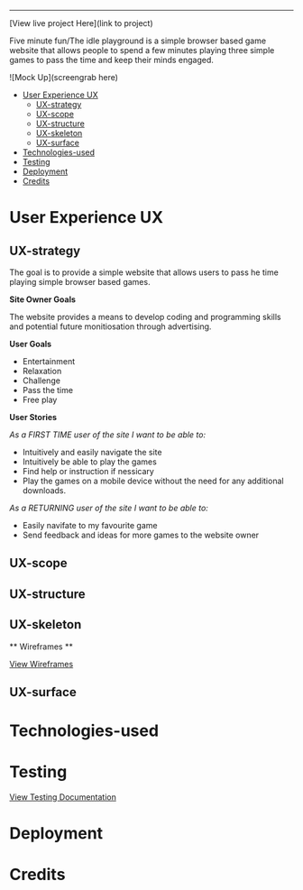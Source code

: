 ***
[View live project Here](link to project)

Five minute fun/The idle playground is a simple browser based game website that allows people to spend a few minutes playing three simple games to pass the time and keep their minds engaged. 

![Mock Up](screengrab here)

- [User Experience UX](#user-experience-ux)
  - [UX-strategy](#ux-strategy)
  - [UX-scope](#ux-scope)
  - [UX-structure](#ux-structure)
  - [UX-skeleton](#ux-skeleton)
  - [UX-surface](#ux-surface)
- [Technologies-used](#technologies-used)
- [Testing](#testing)
- [Deployment](#deployment)
- [Credits](#credits)

# User Experience UX

## UX-strategy

The goal is to provide a simple website that allows users to pass he time playing simple browser based games. 

**Site Owner Goals**

The website provides a means to develop coding and programming skills and potential future monitiosation through advertising. 

**User Goals**

- Entertainment
- Relaxation
- Challenge
- Pass the time
- Free play

**User Stories**

_As a FIRST TIME user of the site I want to be able to:_
- Intuitively and easily navigate the site
- Intuitively be able to play the games
- Find help or instruction if nessicary
- Play the games on a mobile device without the need for any additional downloads. 

_As a RETURNING user of the site I want to be able to:_
- Easily navifate to my favourite game
- Send feedback and ideas for more games to the website owner

## UX-scope

## UX-structure

## UX-skeleton

** Wireframes **

[View Wireframes](wireframes.md)

## UX-surface

# Technologies-used

# Testing 
[View Testing Documentation](testing.md)

# Deployment

# Credits